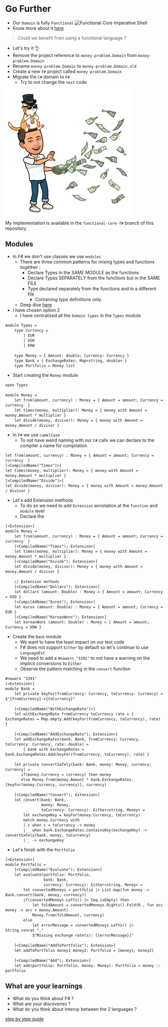# Go Further
* Our `Domain` is fully `Functional`
  ![Functional Core Imperative Shell](../img/functional-core-imperative-shell.png)
* Know more about it [here](https://www.youtube.com/watch?v=yTkzNHF6rMs&ab_channel=Confreaks)

> Could we benefit from using a functional language ?
* Let's try it 👌
* Remove the project reference to `money-problem.Domain` from `money-problem.Domain`
* Rename `money-problem.Domain` to `money-problem.Domain.old`
* Create a new `F#` project called `money-problem.Domain`
* Migrate the `C#` domain to `F#`
    * Try to not change the `test` code

![Go Further](../../img/go-further.png)

My implementation is available in the `functional-core-f#` branch of this repository

## Modules
* In F# we don't use classes we use `modules`
  * There are three common patterns for mixing types and functions together :
    * Declare Types in the SAME MODULE as the functions
    * Declare Types SEPARATELY from the functions but in the SAME FILE
    * Type declared separately from the functions and in a different file
      * Containing type definitions only
  * Deep dive [here](https://fsharpforfunandprofit.com/posts/recipe-part3/)
* I have chosen option 2
  * I have centralized all the `Domain types` in the `Types` module
```f#
module Types =
    type Currency =
        | EUR
        | USD
        | KRW

    type Money = { Amount: double; Currency: Currency }
    type Bank = { ExchangeRates: Map<string, double> }
    type Portfolio = Money list
```
* Start creating the `Money` module
```f#
open Types

module Money =
    let from(amount, currency) : Money = { Amount = amount; Currency = currency  }
    let times(money, multiplier): Money = { money with Amount = money.Amount * multiplier }
    let divide(money, divisor): Money = { money with Amount = money.Amount / divisor }
```
* In `F#` we use `camelCase`
  * To not have weird naming with our `C#` calls we can declare to the compiler a name for compilation
```f#
let from(amount, currency) : Money = { Amount = amount; Currency = currency  }
[<CompiledName("Times")>]
let times(money, multiplier): Money = { money with Amount = money.Amount * multiplier }
[<CompiledName("Divide")>]
let divide(money, divisor): Money = { money with Amount = money.Amount / divisor }
```
* Let's add Extension methods
  * To do so we need to add `Extension` annotation at the `function` and `module` level
  * Declare the 
```f#
[<Extension>]
module Money =
    let from(amount, currency) : Money = { Amount = amount; Currency = currency  }
    [<CompiledName("Times"); Extension>]
    let times(money, multiplier): Money = { money with Amount = money.Amount * multiplier }
    [<CompiledName("Divide"); Extension>]
    let divide(money, divisor): Money = { money with Amount = money.Amount / divisor }
    
    // Extension methods
    [<CompiledName("Dollars"); Extension>]
    let dollars (amount: Double) : Money = { Amount = amount; Currency = USD }
    [<CompiledName("Euros"); Extension>]
    let euros (amount: Double) : Money = { Amount = amount; Currency = EUR }
    [<CompiledName("KoreanWons"); Extension>]
    let koreanWons (amount: Double) : Money = { Amount = amount; Currency = KRW }
```
* Create the `Bank` module
  * We want to have the least impact on our test code
  * F# does not support `Either` by default so let's continue to use `LanguageExt`
  * We need to add a `#nowarn "3391"` to not have a warning on the implicit conversions to `Either`
  * Observe the pattern matching in the `convert` function
```f#
#nowarn "3391"
[<Extension>]
module Bank =
    let private keyFor(fromCurrency: Currency, toCurrency: Currency) = $"{fromCurrency}->{toCurrency}"
    
    [<CompiledName("WithExchangeRate")>]
    let withExchangeRate fromCurrency toCurrency rate = { ExchangeRates = Map.empty.Add(keyFor(fromCurrency, toCurrency), rate) }
    
    [<CompiledName("AddExchangeRate"); Extension>]
    let addExchangeRates(bank: Bank, fromCurrency: Currency, toCurrency: Currency, rate: double) =
        { bank with ExchangeRates = bank.ExchangeRates.Add(keyFor(fromCurrency, toCurrency), rate) }
    
    let private convertSafely(bank: Bank, money: Money, currency: Currency) =
       if(money.Currency = currency) then money
       else Money.from(money.Amount * bank.ExchangeRates.[keyFor(money.Currency, currency)], currency)
       
    [<CompiledName("Convert"); Extension>]
    let convert(bank: Bank,
                money: Money,
                toCurrency: Currency): Either<string, Money> =
        let exchangeKey = keyFor(money.Currency, toCurrency)
        match money.Currency with
        | c when c = toCurrency -> money 
        | _ when bank.ExchangeRates.ContainsKey(exchangeKey) -> convertSafely(bank, money, toCurrency)
        | _ -> exchangeKey
```
* Let's finish with the `Portfolio`
```f#
[<Extension>]
module Portfolio = 
    [<CompiledName("Evaluate"); Extension>]
    let evaluate(portfolio: Portfolio,
                 bank: Bank,
                 currency: Currency): Either<string, Money> =
        let convertedMoneys = portfolio |> List.map(fun money -> Bank.convert(bank, money, currency))
        if(convertedMoneys.Lefts() |> Seq.isEmpty) then
            let foldAmount = convertedMoneys.Rights().Fold(0., fun acc money -> acc + money.Amount)
            Money.from(foldAmount, currency)
        else
            let errorMessage = convertedMoneys.Lefts() |> String.concat ","
            $"Missing exchange rate(s): [{errorMessage}]"
    
    [<CompiledName("AddToPortfolio"); Extension>]
    let addToPortfolio money1 money2: Portfolio = [money1; money2]
    
    [<CompiledName("Add"); Extension>]
    let add(portfolio: Portfolio, money: Money): Portfolio = money :: portfolio 
```

## What are your learnings
* What do you think about F# ?
* What are your discoveries ?
* What do you think about Interop between the 2 languages ?

[step by step guide](step-by-step/go-further.md)

